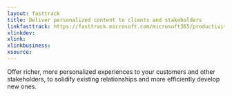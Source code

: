```yaml
---
layout: fasttrack
title: Deliver personalized content to clients and stakeholders
linkfasttrack: https://fasttrack.microsoft.com/microsoft365/productivitylibrary/Deliver-personalized-content-to-clients-and-stakeholders 
xlinkdev: 
xlink: 
xlinkbusiness: 
xsource: 
---
```

Offer richer, more personalized experiences to your customers and other stakeholders, to solidify existing relationships and more efficiently develop new ones.